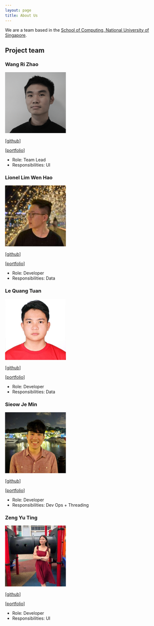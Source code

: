 ```yaml
---
layout: page
title: About Us
---
```


We are a team based in the [School of Computing, National University of Singapore](http://www.comp.nus.edu.sg).

## Project team

### Wang Ri Zhao 

<img src="images/therizhao.png" width="200px">

[[github](http://github.com/therizhao)]

[[portfolio](./team/therizhao.md)]

* Role: Team Lead
* Responsibilities: UI

### Lionel Lim Wen Hao

<img src="images/whitelio.png" width="200px">

[[github](http://github.com/whitelio)]

[[portfolio](./team/whitelio.md)]

* Role: Developer
* Responsibilities: Data

### Le Quang Tuan

<img src="images/youaremysky99.png" width="200px">

[[github](http://github.com/youaremysky99)]

[[portfolio](./team/youaremysky99.md)]

* Role: Developer
* Responsibilities: Data

### Sieow Je Min

<img src="images/jeminsieow.png" width="200px">

[[github](http://github.com/jeminsieow)]

[[portfolio](./team/jeminsieow.md)]

* Role: Developer
* Responsibilities: Dev Ops + Threading

### Zeng Yu Ting


<img src="images/jillzyt.png" width="200px">

[[github](http://github.com/jillzyt)]

[[portfolio](./team/jillzyt.md)]
* Role: Developer
* Responsibilities: UI